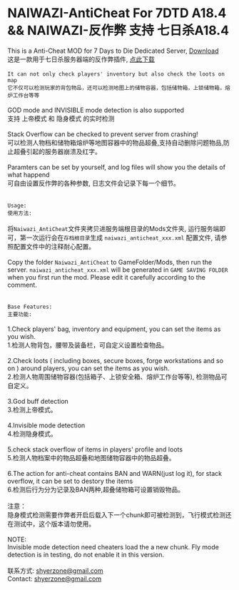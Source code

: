 # NAIWAZI-AntiCheat For 7DTD A18.4 && NAIWAZI-反作弊 支持 七日杀A18.4

This is a Anti-Cheat MOD for 7 Days to Die Dedicated Server, [Download](https://github.com/Naiwazi/NAIWAZI-AntiCheat/releases/download/v1.0.0/Naiwazi_AntiCheat.zip)<br />
这是一款用于七日杀服务器端的反作弊插件, [点此下载](https://github.com/Naiwazi/NAIWAZI-AntiCheat/releases/download/v1.0.0/Naiwazi_AntiCheat.zip)<br />
 <br />
`It can not only check players' inventory but also check the loots on map`<br />
`它不仅可以检测玩家的背包物品，还可以检测地图上的储物容器，包括储物箱，上锁储物箱，熔炉工作台等等`<br />
<br />
GOD mode and INVISIBLE mode detection is also supported<br />
支持 上帝模式 和 隐身模式 的实时检测<br />
<br />
Stack Overflow can be checked to prevent server from crashing!<br />
可以检测人物档和储物箱熔炉等地图容器中的物品超叠,支持自动删除问题物品,防止超叠引起的服务器崩溃及红字。<br />
<br />
Paramters can be set by yourself, and log files will show you the details of what happend <br />
可自由设置反作弊的各种参数, 日志文件会记录下每一个细节。<br />
<br />
<br />
`Usage:`<br />
`使用方法: `<br />
<br />
将`Naiwazi_AntiCheat`文件夹拷贝进服务端根目录的Mods文件夹, 运行服务端即可，第一次运行会在`存档根目录`生成 `naiwazi_anticheat_xxx.xml` 配置文件, 请参照配置文件中的注释耐心配置。<br /><br />
Copy the folder `Naiwazi_AntiCheat` to GameFolder/Mods, then run the server. `naiwazi_anticheat_xxx.xml` will be generated in `GAME SAVING FOLDER` when you first run the mod. Please edit it carefully according to the comment.<br />
<br />
<br />
`Base Features:`<br />
`主要功能: `<br />
<br />
1.Check players' bag, inventory and equipment, you can set the items as you wish.<br />
1.检测人物背包，腰带及装备栏，可自定义设置检查物品。<br />
<br />
2.Check loots ( including boxes, secure boxes, forge workstations and so on ) around players, you can set the items as you wish.<br />
2.检测人物周围储物容器(包括箱子、上锁安全箱、熔炉工作台等等), 检测物品可自定义。<br />
<br />
3.God buff detection<br />
3.检测上帝模式。<br /><br />
4.Invisible mode detection<br />
4.检测隐身模式。<br />
<br />
5.check stack overflow of items in players' profile and loots  <br />
5.检测人物档案中的物品超叠和地图储物容器中的物品超叠。<br />
<br />
6.The action for anti-cheat contains BAN and WARN(just log it), for stack overflow, it can be set to destory the items <br />
6.检测后行为分为记录及BAN两种,超叠储物箱可设置销毁物品。<br />
<br />
注意：<br />
隐身模式检测需要作弊者开启后载入下一个chunk即可被检测到，飞行模式检测还在测试中，这个版本请勿使用。<br />
<br />
NOTE:<br />
Invisible mode detection need cheaters load the a new chunk. Fly mode detection is in testing, do not enable it in this version.<br />
<br />
联系方式: shyerzone@gmail.com <br />
Contact: shyerzone@gmail.com <br />
